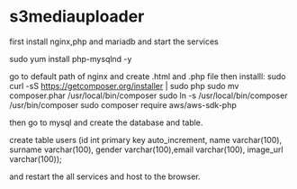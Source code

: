 # s3mediauploader
first install nginx,php and mariadb and start the services

sudo yum install php-mysqlnd -y

go to default path of nginx and create .html and .php file
then installl:
sudo curl -sS https://getcomposer.org/installer | sudo php
sudo mv composer.phar /usr/local/bin/composer
sudo ln -s /usr/local/bin/composer /usr/bin/composer
sudo composer require aws/aws-sdk-php

then go to mysql and create the database and table.

create table users (id int primary key auto_increment, name varchar(100), surname varchar(100), gender varchar(100),email varchar(100), image_url varchar(100));

and restart the all services and host to the browser.

